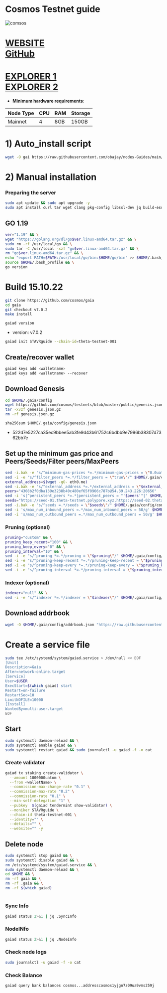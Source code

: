 # Cosmos Testnet guide

![comsos](https://user-images.githubusercontent.com/44331529/198814368-03e53f68-0ef3-43e3-a070-f094582e7171.png)

[WEBSITE](https://cosmos.network/) \
[GitHub](https://github.com/cosmos/testnets/tree/master/public)
=
[EXPLORER 1](https://explorer.stavr.tech/cosmos(gaia)/staking) \
[EXPLORER 2](https://explorer.theta-testnet.polypore.xyz/validators)
=

- **Minimum hardware requirements**:

| Node Type |CPU | RAM  | Storage  | 
|-----------|----|------|----------|
| Mainnet   |   4|  8GB | 150GB    |


# 1) Auto_install script
```bash
wget -O gai https://raw.githubusercontent.com/obajay/nodes-Guides/main/Gaia/gai && chmod +x gai && ./gai
```

# 2) Manual installation

### Preparing the server

```bash
sudo apt update && sudo apt upgrade -y
sudo apt install curl tar wget clang pkg-config libssl-dev jq build-essential bsdmainutils git make ncdu gcc git jq chrony liblz4-tool -y
```

## GO 1.19

```bash
ver="1.19" && \
wget "https://golang.org/dl/go$ver.linux-amd64.tar.gz" && \
sudo rm -rf /usr/local/go && \
sudo tar -C /usr/local -xzf "go$ver.linux-amd64.tar.gz" && \
rm "go$ver.linux-amd64.tar.gz" && \
echo "export PATH=$PATH:/usr/local/go/bin:$HOME/go/bin" >> $HOME/.bash_profile && \
source $HOME/.bash_profile && \
go version
```

# Build 15.10.22
```bash
git clone https://github.com/cosmos/gaia
cd gaia
git checkout v7.0.2 
make install
```
`gaiad version`
- version: v7.0.2

```bash
gaiad init STAVRguide --chain-id=theta-testnet-001
```    

## Create/recover wallet
```bash
gaiad keys add <walletname>
gaiad keys add <walletname> --recover
```

## Download Genesis
```bash
cd $HOME/.gaia/config
wget https://github.com/cosmos/testnets/blob/master/public/genesis.json.gz
tar -xvzf genesis.json.gz
rm -rf genesis.json.gz
```
`sha256sum $HOME/.gaia/config/genesis.json`
+ 522d7e5227ca35ec9bbee5ab3fe9d43b61752c6bdbb9e7996b38307d7362bb7e

## Set up the minimum gas price and Peers/Seeds/Filter peers/MaxPeers
```bash
sed -i.bak -e "s/^minimum-gas-prices *=.*/minimum-gas-prices = \"0.0uatom\"/;" ~/.gaia/config/app.toml
sed -i -e "s/^filter_peers *=.*/filter_peers = \"true\"/" $HOME/.gaia/config/config.toml
external_address=$(wget -qO- eth0.me)
sed -i.bak -e "s/^external_address *=.*/external_address = \"$external_address:26656\"/" $HOME/.gaia/config/config.toml
peers="4308b2f0dba139e3238b40c480ef65f0966c787b@54.39.243.226:20656"
sed -i 's|^persistent_peers *=.*|persistent_peers = "'$peers'"|' $HOME/.gaia/config/config.toml
seeds="https://seed-01.theta-testnet.polypore.xyz,https://seed-02.theta-testnet.polypore.xyz"
sed -i.bak -e "s/^seeds =.*/seeds = \"$seeds\"/" $HOME/.gaia/config/config.toml
sed -i 's/max_num_inbound_peers =.*/max_num_inbound_peers = 50/g' $HOME/.gaia/config/config.toml
sed -i 's/max_num_outbound_peers =.*/max_num_outbound_peers = 50/g' $HOME/.gaia/config/config.toml

```
### Pruning (optional)
```bash
pruning="custom" && \
pruning_keep_recent="100" && \
pruning_keep_every="0" && \
pruning_interval="10" && \
sed -i -e "s/^pruning *=.*/pruning = \"$pruning\"/" $HOME/.gaia/config/app.toml && \
sed -i -e "s/^pruning-keep-recent *=.*/pruning-keep-recent = \"$pruning_keep_recent\"/" $HOME/.gaia/config/app.toml && \
sed -i -e "s/^pruning-keep-every *=.*/pruning-keep-every = \"$pruning_keep_every\"/" $HOME/.gaia/config/app.toml && \
sed -i -e "s/^pruning-interval *=.*/pruning-interval = \"$pruning_interval\"/" $HOME/.gaia/config/app.toml
```
### Indexer (optional) 
```bash
indexer="null" && \
sed -i -e "s/^indexer *=.*/indexer = \"$indexer\"/" $HOME/.gaia/config/config.toml
```

## Download addrbook
```bash
wget -O $HOME/.gaia/config/addrbook.json "https://raw.githubusercontent.com/obajay/nodes-Guides/main/Gaia/addrbook.json"
```

# Create a service file
```bash
sudo tee /etc/systemd/system/gaiad.service > /dev/null << EOF
[Unit]
Description=Gaia
After=network-online.target
[Service]
User=$USER
ExecStart=$(which gaiad) start
Restart=on-failure
RestartSec=10
LimitNOFILE=10000
[Install]
WantedBy=multi-user.target
EOF
```

## Start
```bash
sudo systemctl daemon-reload && \
sudo systemctl enable gaiad && \
sudo systemctl restart gaiad && sudo journalctl -u gaiad -f -o cat
```

### Create validator
```bash
gaiad tx staking create-validator \
  --amount 1000000uatom \
  --from <walletName> \
  --commission-max-change-rate "0.1" \
  --commission-max-rate "0.2" \
  --commission-rate "0.1" \
  --min-self-delegation "1" \
  --pubkey  $(gaiad tendermint show-validator) \
  --moniker STAVRguide \
  --chain-id theta-testnet-001 \
  --identity="" \
  --details="" \
  --website="" -y
```

## Delete node
```bash
sudo systemctl stop gaiad && \
sudo systemctl disable gaiad && \
rm /etc/systemd/system/gaiad.service && \
sudo systemctl daemon-reload && \
cd $HOME && \
rm -rf gaia && \
rm -rf .gaia && \
rm -rf $(which gaiad)
```
#
### Sync Info
```bash
gaiad status 2>&1 | jq .SyncInfo
```
### NodeINfo
```bash
gaiad status 2>&1 | jq .NodeInfo
```
### Check node logs
```bash
sudo journalctl -u gaiad -f -o cat
```
### Check Balance
```bash
gaiad query bank balances cosmos...addresscosmos1yjgn7z09ua9vms259j
```
